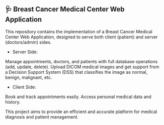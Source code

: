 ## 🩺 Breast Cancer Medical Center Web Application
This repository contains the implementation of a Breast Cancer Medical Center Web Application, designed to serve both client (patient) and server (doctors/admin) sides.

- Server Side:

Manage appointments, doctors, and patients with full database operations (add, update, delete).
Upload DICOM medical images and get support from a Decision Support System (DSS) that classifies the image as normal, benign, malignant, etc.


- Client Side:

Book and track appointments easily.
Access personal medical data and history.


This project aims to provide an efficient and accurate platform for medical diagnosis and patient management.

